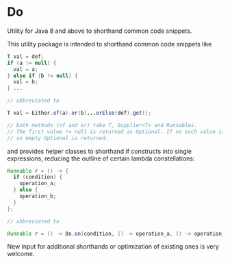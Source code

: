 # Do
Utility for Java 8 and above to shorthand common code snippets.

This utility package is intended to shorthand common code snippets like
```java
T val = def;
if (a != null) {
  val = a;
} else if (b != null) {
  val = b;
} ...

// abbreviated to

T val = Either.of(a).or(b)...orElse(def).get();

// both methods (of and or) take T, Supplier<T> and Runnables.
// The first value != null is returned as Optional. If no such value is returned,
// an empty Optional is returned.
```
and provides helper classes to shorthand if constructs into single expressions,
reducing the outline of certain lambda constellations:
```java
Runnable r = () -> {
  if (condition) {
    operation_a;
  } else {
    operation_b;
  }
};

// abbreviated to

Runnable r = () -> Do.on(condition, () -> operation_a, () -> operation_b);
```
New input for additional shorthands or optimization of existing ones is very welcome.
